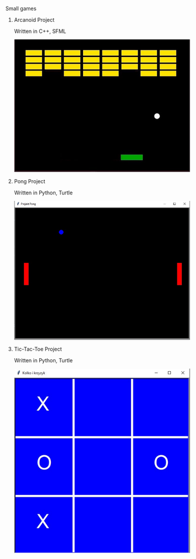 Small games 

1.  Arcanoid Project
 
     Written in C++, SFML
     
     ![Arkanoid](https://github.com/Dadoheh/portfolio/blob/main/pics/arkanoid_sfml.jpg)
     
2. Pong Project
   
     Written in Python, Turtle
     
     ![Pong](https://github.com/Dadoheh/portfolio/blob/main/pics/pong.jpg)
     
3.  Tic-Tac-Toe Project 
     
     Written in Python, Turtle
     
     ![TicTacToe](https://github.com/Dadoheh/portfolio/blob/main/pics/kolko%20i%20krzyzyk.jpg)
     
